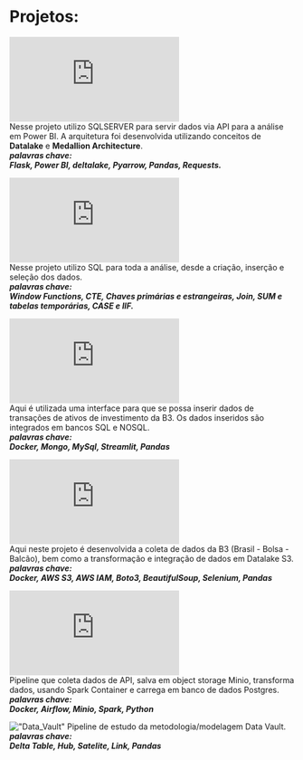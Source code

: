# Projetos:

!["Análise de Vendas"](https://github.com/josecarlos-dataengineer/data_series3_delta_pyarrow_flask_pandas_medalion/blob/main/Readme.md#engenharia--an%C3%A1lise-de-dados) <br>
Nesse projeto utilizo SQLSERVER para servir dados via API para a análise em Power BI. A arquitetura foi desenvolvida utilizando conceitos de **Datalake** e **Medallion Architecture**. <br>
***palavras chave:*** <br>
***Flask, Power BI, deltalake, Pyarrow, Pandas, Requests.***

!["Análise de Vendas SQL"](https://github.com/josecarlos-dataengineer/estudo_analise_vendas_sql/blob/main/readme.md) <br>
Nesse projeto utilizo SQL para toda a análise, desde a criação, inserção e seleção dos dados. <br>
***palavras chave:*** <br>
***Window Functions, CTE, Chaves primárias e estrangeiras, Join, SUM e tabelas temporárias, CASE e IIF.***

!["Estudo de carteira de investimentos"](https://github.com/josecarlos-dataengineer/streamlit_analise_de_carteira/blob/main/README.md) <br>
Aqui é utilizada uma interface para que se possa inserir dados de transações de ativos de investimento da B3. Os dados inseridos são integrados em bancos SQL e NOSQL. <br>
***palavras chave:*** <br>
***Docker, Mongo, MySql, Streamlit, Pandas***


!["Pipeline Dados B3 - AWS"](https://github.com/josecarlos-dataengineer/DataLakehouse_Dados_Economicos/blob/main/Readme.md) <br>
Aqui neste projeto é desenvolvida a coleta de dados da B3 (Brasil - Bolsa - Balcão), bem como a transformação e integração de dados em Datalake S3. <br>
***palavras chave:*** <br>
***Docker, AWS S3, AWS IAM, Boto3, BeautifulSoup, Selenium, Pandas***

!["Pipeline Airflow"](https://github.com/josecarlos-dataengineer/data_series4_pyspark_minio_airflow/blob/main/Readme.md#airflow---python---spark---minio) <br>
Pipeline que coleta dados de API, salva em object storage Minio, transforma dados, usando Spark Container e carrega em banco de dados Postgres.
***palavras chave:*** <br>
***Docker, Airflow, Minio, Spark, Python***

!["Data_Vault"](https://github.com/josecarlos-dataengineer/data_series5_data_vault?tab=readme-ov-file#descri%C3%A7%C3%A3o)
Pipeline de estudo da metodologia/modelagem Data Vault.
***palavras chave:*** <br>
***Delta Table, Hub, Satelite, Link, Pandas***
